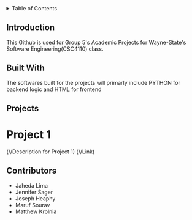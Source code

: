 <div id="top"></div>
<!-- HEADER -->
<!-- TABLE OF CONTENTS -->
<details>
  <summary>Table of Contents</summary>
  <ol>
    <li>
      <a href="#introduction">Introduction</a>
    </li>
    <li>
      <a href="#built-with">Built With</a>
    </li>
    <li>
      <a href="#projects">Projects</a>
    </li>
    <li>
      <a href="#contributors">Contributors</a>
    </li>
  </ol>
</details>

<!-- INTRODUCTION -->
## Introduction

This Github is used for Group 5's Academic Projects for Wayne-State's Software Engineering(CSC4110) class.

<!-- BUILT WITH -->
## Built With

The softwares built for the projects will primarly include PYTHON for backend logic and HTML for frontend

<!-- PROJECTS -->
## Projects

# Project 1
(//Description for Project 1)
(//Link)

<!-- CONTRIBUTORS -->
## Contributors

- Jaheda Lima
- Jennifer Sager
- Joseph Heaphy
- Maruf Sourav
- Matthew Krolnia
